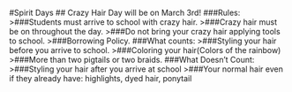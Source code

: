 <br/>
#Spirit Days
## Crazy Hair Day will be on March 3rd!
###Rules:
>###Students must arrive to school with crazy hair.
>###Crazy hair must be on throughout the day.
>###Do not bring your crazy hair applying tools to school.
>###Borrowing Policy.
###What counts:
>###Styling your hair before you arrive to school.
>###Coloring your hair(Colors of the rainbow)
>###More than two pigtails or two braids.
###What Doesn’t Count:
>###Styling your hair after you arrive at school
>###Your normal hair even if they already have: highlights, dyed hair, ponytail



